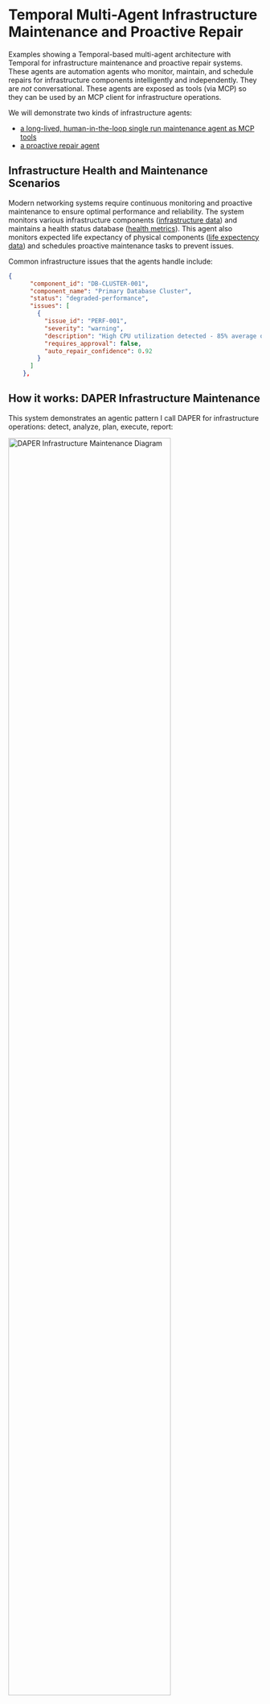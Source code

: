 # Temporal Multi-Agent Infrastructure Maintenance and Proactive Repair
Examples showing a Temporal-based multi-agent architecture with Temporal for infrastructure maintenance and proactive repair systems.
These agents are automation agents who monitor, maintain, and schedule repairs for infrastructure components intelligently and independently. 
They are _not_ conversational. These agents are exposed as tools (via MCP) so they can be used 
by an MCP client for infrastructure operations.

We will demonstrate two kinds of infrastructure agents:
- [a long-lived, human-in-the-loop single run maintenance agent as MCP tools](#maintenance-agent-tool)
- [a proactive repair agent](#proactive-repair-agent) 

## Infrastructure Health and Maintenance Scenarios
Modern networking systems require continuous monitoring and proactive maintenance to ensure optimal performance and reliability.
The system monitors various infrastructure components ([infrastructure data](./data/infrastructure_inventory.json)) and maintains a health status database ([health metrics](./data/health_metrics.json)).
This agent also monitors expected life expectancy of physical components ([life expectency data](./data/equipment_life_expectancy.json)) and schedules proactive maintenance tasks to prevent issues.

Common infrastructure issues that the agents handle include:

```json #todo sample data here
{
      "component_id": "DB-CLUSTER-001",
      "component_name": "Primary Database Cluster",
      "status": "degraded-performance",
      "issues": [
        {
          "issue_id": "PERF-001",
          "severity": "warning",
          "description": "High CPU utilization detected - 85% average over 30 minutes",
          "requires_approval": false,
          "auto_repair_confidence": 0.92
        }
      ]
    },
```

## How it works: DAPER Infrastructure Maintenance
This system demonstrates an agentic pattern I call DAPER for infrastructure operations: detect, analyze, plan, execute, report:

<img src="./assets/DAPER.png" width="80%" alt="DAPER Infrastructure Maintenance Diagram">

Infrastructure automation agents follow this DAPER sequence to maintain system health and prevent outages. <br />
Notes:
- **Detection** monitors infrastructure metrics, logs, and health checks to identify potential issues early
  - Can be triggered by events, alerts, or periodic health scans
- **Analysis** determines root causes, impact assessment, and risk evaluation
- **Planning** creates maintenance strategies and repair actions - allows human approval for critical changes
- **Execution** implements repairs, updates, scaling operations, or preventive maintenance
- **Reporting** documents actions taken, current system state, and recommendations for future improvements
- This is a long-running human-in-the-loop agentic process for infrastructure management, requiring durability, interaction, and state management provided by Temporal Workflows.

This DAPER pattern is particularly valuable for **infrastructure operations**:
- Site reliability engineering (SRE) and production monitoring
- Automated incident response and remediation  
- Infrastructure scaling (horizontal and vertical)
- Security patch management and compliance
- Performance optimization and capacity planning
- Disaster recovery and backup validation
- Configuration drift detection and correction

### Infrastructure Maintenance System Overview: 
#todo finish this
<img src="./assets/infrastructure-maintenance-overview.png" width="90%" alt="Infrastructure Maintenance Overview">
Operations teams interact with the maintenance system to monitor infrastructure health, review proposed actions, and approve critical repairs.
The maintenance tools are executed durably with Temporal - enabling reliable, long-running infrastructure operations with AI-powered decision making.

## Prerequisites:
- Python 3.12+
- Poetry (for dependency management)
- Temporal [Local Setup Guide](https://learn.temporal.io/getting_started/?_gl=1*1bxho70*_gcl_au*MjE1OTM5MzU5LjE3NDUyNjc4Nzk.*_ga*MjY3ODg1NzM5LjE2ODc0NTcxOTA.*_ga_R90Q9SJD3D*czE3NDc0MDg0NTIkbzk0NyRnMCR0MTc0NzQwODQ1MiRqMCRsMCRoMA..)
- [Claude for Desktop](https://claude.ai/download), [Goose](https://github.com/block/goose), or [MCP Inspector](https://github.com/modelcontextprotocol/inspector)
- Infrastructure monitoring tools (Prometheus, Grafana, etc.) - optional for extended functionality


## 1. Setup
```bash
# Install dependencies
poetry install

# Activate virtual environment
poetry shell
```

### Launch Temporal locally 
(if using local Temporal, see [.env.example](./.env.example) for other options)
```bash
temporal server start-dev
```

### Set up your .env settings
Copy `.env.example` to `.env` and set your properties, particularly:
```bash
LLM_MODEL=openai/gpt-4o
LLM_KEY=sk-proj-...
```
### Start the worker
```bash
poetry run python src/run_worker.py
```

## 2. Running
### Infrastructure Maintenance Agent Tool
The Infrastructure Maintenance Agent executes the detect/analyze/plan/repair/report cycle for infrastructure components. 
This agent is:
- a *tool* that monitors and maintains infrastructure components
- an *agent* that makes intelligent decisions about maintenance actions and repair strategies
- an *orchestrator* of specialized monitoring and repair agents
- a Temporal Workflow - providing durable execution for long-running infrastructure operations 

([related definitions](https://temporal.io/blog/building-an-agentic-system-thats-actually-production-ready#agentic-systems-definitions))

**Note:** The system updates `infrastructure_inventory.json`, `health_metrics.json`, `equipment_life_expectancy.json` as it performs maintenance operations. You can monitor the changes to see the impact of maintenance actions. Reset the data between runs by discarding changes and refreshing from the git repository.

#### Terminal
Launch the infrastructure monitoring agent from the terminal:
```bash
poetry run python run_monitoring_agent.py 
```
Enable auto-approval for routine maintenance operations:
```bash
poetry run python run_monitoring_agent.py --auto-approve
```

Reset data files to original state before running (useful for demos):
```bash
poetry run python run_monitoring_agent.py --reset-data --auto-approve
```

For continuous proactive monitoring that runs indefinitely:
```bash
poetry run python run_monitoring_agent_proactive.py --auto-approve
```

For proactive monitoring with data reset (ideal for clean demo runs):
```bash
poetry run python run_monitoring_agent_proactive.py --reset-data --auto-approve
```

Query the status of a running workflow:
```bash
poetry run python query_monitoring_agent.py --workflow-id "infra-monitoring-agent-for-Admin.User-UUID"
```

Approve planned repairs using the included script:
```bash
poetry run python approve_monitoring_agent.py --workflow-id "infra-monitoring-agent-for-Admin.User-UUID"
```

Here's what the infrastructure monitoring output looks like:
```none
#TODO put output here
```

You can follow along with its progress in the Temporal UI Workflow History.

#### MCP
Connect this to an MCP Client using the included `mcp_server.py` for infrastructure operations. <br />
(Reset data files between runs to reproduce consistent maintenance scenarios.)
WSL config:
```JSON
    "infrastructure_maintenance_agent": {
      "disabled": false,
      "timeout": 120,
      "type": "stdio",
      "command": "wsl.exe",
      "args": [
        "--cd",
        "/path/to/temporal-infra-maintenance-and-repairs-agent",
        "--",
        "poetry",
        "run",
        "python",
        "mcp_server.py"
      ]
    }
```
Here's how it looks with Goose managing infrastructure:

#TODO diagrams
<img src="./assets/goose-infrastructure-maintained.png" width="80%" alt="Goose Infrastructure Success">

### Detection, Analysis, and Reporting: Infrastructure Monitoring Agents
These specialized agents are implemented as focused activities - they monitor specific infrastructure components, analyze performance data, and generate reports. They are short-lived, targeted agents that excel at specific monitoring tasks. If they fail, they automatically retry.

Here's an overview of the Infrastructure Analysis Agent:

<img src="./assets/infrastructure_analysis_agent_diagram.png" width="80%" alt="Infrastructure Analysis Agent Diagram">

These monitoring agents validate their output against infrastructure best practices and SLA requirements. If analysis is invalid or inconclusive, they fail gracefully and retry with additional context.

### Proactive Repair Agent
This proactive agent continuously monitors infrastructure health, performs predictive analysis, and initiates maintenance before issues become critical. 
It can integrate with alerting systems and call back into incident management platforms with the `callback` input configured. <br />

<img src="./assets/callback-to-infrastructure-agent.png" width="80%" alt="Callback to Infrastructure Agent">

(It can also integrate with PagerDuty, Slack, email alerts, or other notification systems.) <br/>
It typically waits for approval before executing maintenance, but can auto-execute routine operations when confidence exceeds 95% and impact is low. 

Here's the proactive infrastructure maintenance in action:
```none
poetry run python start_maintenance_agent_proactive.py 
Client connection: [localhost:7233], Namespace: [default], Task Queue: [infrastructure-maintenance-task-queue]
Josh's Proactive Infrastructure Maintenance started with ID: always-be-maintainin-for-Josh
Current maintenance status: MONITORING-INFRASTRUCTURE
Current maintenance status: ANALYZING-TRENDS
Current maintenance status: PLANNING-PREVENTIVE-MAINTENANCE
Current maintenance status: EXECUTING-MAINTENANCE
Current maintenance status: GENERATING-REPORT
Proactive maintenance complete.
<snip - confidence scores were high enough for auto-execution>
*** Maintenance complete*** 
 Summary: Proactive maintenance executed successfully on 5 infrastructure components. Prevented 2 potential outages through early intervention. Key actions included database index optimization, cache warming, and log rotation.
Current maintenance status: WAITING-FOR-NEXT-CYCLE, monitoring continues in 15 minutes.
```
Trigger proactive monitoring from MCP using the `initiate_proactive_maintenance()` tool.


## 3. Results
Your infrastructure is now proactively maintained and optimized for reliability! Performance issues have been resolved, security patches applied, capacity has been right-sized, and potential failures prevented before they impact users.

We demonstrated several types of infrastructure maintenance agents with Temporal:
- Long-lived, interactive maintenance agents accessible via MCP tools
- Specialized monitoring agents for targeted infrastructure analysis  
- Proactive maintenance agents that prevent issues before they occur
- Scheduled agents for regular maintenance windows and health checks

This demonstrates how Temporal simplifies building robust, long-running infrastructure automation systems.
We can orchestrate multiple maintenance agents, delegate monitoring tasks to specialized Activities, implement reliable failure recovery, and incorporate human approval workflows for critical operations. 

### What's Powerful About This Approach:
Building infrastructure maintenance agents with Temporal provides enterprise-grade reliability and scalability. Temporal's Workflows, Activities, and Signals, combined with durable state management and automatic retries, make it straightforward to build production-ready infrastructure automation. Temporal Cloud's ability to scale to massive volumes means your infrastructure agents can handle large-scale environments by scaling workers horizontally.

The DAPER pattern is particularly valuable for infrastructure operations where reliability and auditability are critical. Detection, Analysis, Planning, Execution, and Reporting create a comprehensive maintenance lifecycle that can be applied across various infrastructure domains.

If you're already familiar with Temporal, you have a strong foundation for building infrastructure automation systems. If not, this is an excellent way to learn Temporal while solving real infrastructure challenges.

## Production Considerations
### Monitoring Data & Context Management
This example uses [small infrastructure datasets](./data/) for demonstration. For production environments with extensive infrastructure, consider your [context window](https://www.ibm.com/think/topics/context-window) limitations and focus analysis on specific infrastructure domains or components at a time. Prioritize high-impact infrastructure issues and batch similar maintenance operations to optimize token usage and reduce AI processing costs. Data Engineering is helpful to get the right data to agents at the right time.

### Infrastructure Tools & Safety
Production infrastructure maintenance tools must be [idempotent](https://temporal.io/blog/idempotency-and-durable-execution) and safely executable multiple times. Implement each maintenance operation as a separate Activity with proper rollback capabilities. Critical infrastructure changes should include circuit breakers, canary deployments, and automatic rollback mechanisms. Follow the guidance [here](https://temporal.io/blog/how-many-activities-should-i-use-in-my-temporal-workflow) for structuring maintenance workflows.

### Security & Compliance
Infrastructure agents require elevated privileges - implement proper authentication, authorization, and audit logging. Consider integration with infrastructure-as-code tools, configuration management systems, and compliance frameworks for enterprise environments.




